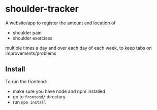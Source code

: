 # shoulder-tracker

A website/app to register the amount and location of
* shoulder pain
* shoulder exercises

multiple times a day and over each day of each week, to keep tabs on improvements/problems


## Install
To run the frontend:
* make sure you have node and npm installed
* go to `frontend/` directory
* run `npm install`
